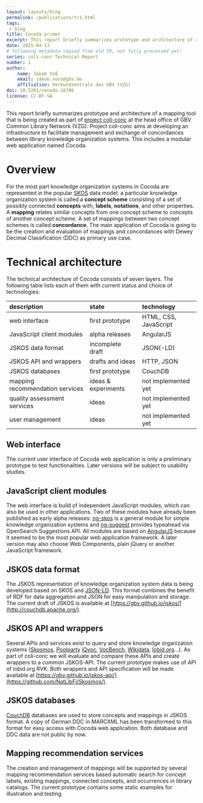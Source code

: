 ```yaml
---
layout: layouts/blog
permalink: /publications/tr1.html
tags:
 - blog
title: Cocoda primer
excerpt: This report briefly summarizes prototype and architecture of a mapping tool that is being created as part of project coli-conc.
date: 2015-04-13
# following metadata copied from old TR, not fully processed yet!
series: coli-conc Technical Report
number: 1
author:
    name: Jakob Voß
    email: jakob.voss@gbv.de
    affiliation: Verbundzentrale des GBV (VZG)
doi: 10.5281/zenodo.16786
license: CC-BY-SA
---
```


This report briefly summarizes prototype and architecture of a mapping tool
that is being created as part of [project coli-conc](https://coli-conc.gbv.de/)
at the head office of GBV Common Library Network (VZG). Project coli-conc aims
at developing an infrastructure to facilitate management and exchange of
concordances between library knowledge organization systems. This includes a
modular web application named Cocoda.

# Overview

For the most part knowledge organization systems in Cocoda are represented in
the popular [SKOS](http://www.w3.org/TR/skos-reference/) data model: a
particular knowledge organization system is called a **concept scheme**
consisting of a set of possibly connected **concepts** with, **labels**,
**notations**, and other properties. A **mapping** relates similar concepts
from one concept scheme to concepts of another concept scheme. A set of
mappings between two concept schemes is called **concordance**. The main
application of Cocoda is going to be the creation and evaluation of mappings
and concordances with Dewey Decimal Classification (DDC) as primary use case.

# Technical architecture

The technical architecture of Cocoda consists of seven layers. The
following table lists each of them with current status and choice of
technologies:

| **description**                 | **state**           | **technology**        |
|:--------------------------------|:--------------------|:----------------------|
| web interface                   | first prototype     | HTML, CSS, JavaScript |
| JavaScript client modules       | alpha releases      | AngularJS             |
| JSKOS data format               | incomplete draft    | JSON(-LD)             |
| JSKOS API and wrappers          | drafts and ideas    | HTTP, JSON            |
| JSKOS databases                 | first prototype     | CouchDB               |
| mapping recommendation services | ideas & experiments | not implemented yet   |
| quality assessment services     | ideas               | not implemented yet   |
| user management                 | ideas               | not implemented yet   |

## Web interface

The current user interface of Cocoda web application is only a
preliminary prototype to test functionalities. Later versions will be
subject to usability studies.

## JavaScript client modules

The web interface is build of independent JavaScript modules, which can also be
used in other applications. Two of these modules have already been published as
early alpha releases: [ng-skos](https://gbv.github.io/ng-skos/) is a general
module for simple knowledge organization systems and
[ng-suggest](https://gbv.github.io/ng-suggest) provides typeahead via
OpenSearch Suggestions API. All modules are based on
[AngularJS](https://angularjs.org/) because it seemed to be the most popular
web application framework. A later version may also choose Web Components,
plain jQuery or another JavaScript framework.

## JSKOS data format

The JSKOS representation of knowledge organization system data is being
developed based on SKOS and [JSON-LD](http://json-ld.org/). This format combines the
benefit of RDF for data aggregation and JSON for easy manipulation and
storage. The current draft of JSKOS is available at
[https://gbv.github.io/jskos/](http://couchdb.apache.org/).

## JSKOS API and wrappers

Several APIs and services exist to query and store knowledge organization
systems ([Skosmos](https://github.com/NatLibFi/Skosmos/),
[Poolparty](http://www.poolparty.biz/)
[iQvoc](http://iqvoc.net/), [VocBench](http://vocbench.uniroma2.it/),
[Wikidata](https://www.wikidata.org/), [lobid.org](http://lobid.org/api)...).
As part of coli-conc we will evaluate and compare these APIs and create
wrappers to a common JSKOS-API. The current prototype makes use of API of
lobid.org RVK. Both wrappers and API specification will be made available at
[https://gbv.github.io/jskos-api/](https://github.com/NatLibFi/Skosmos/).

## JSKOS databases

[CouchDB](http://couchdb.apache.org/) databases are used to store concepts and
mappings in JSKOS format. A copy of German DDC in MARCXML has been transformed
to this format for easy access with Cocoda web application. Both database and
DDC data are not public by now.

## Mapping recommendation services

The creation and management of mappings will be supported by several
mapping recommendation services based automatic search for concept
labels, existing mappings, connected concepts, and occurrences in
library catalogs. The current prototype contains some static examples
for illustration and testing.

